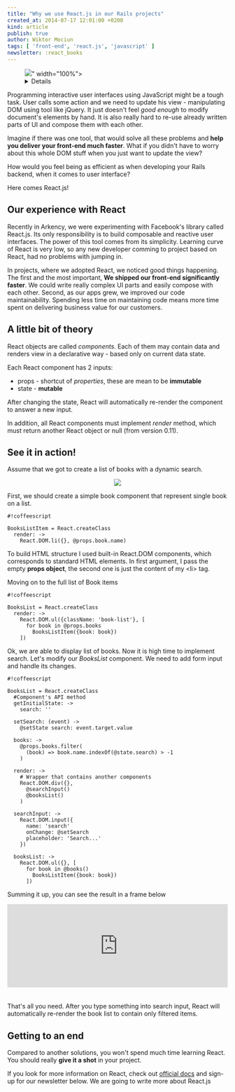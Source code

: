 ```yaml
---
title: "Why we use React.js in our Rails projects"
created_at: 2014-07-17 12:01:00 +0200
kind: article
publish: true
author: Wiktor Mociun
tags: [ 'front-end', 'react.js', 'javascript' ]
newsletter: :react_books
---
```


<p>
  <figure>
    <img src="<%= src_fit("react/cover.jpg") %>" width="100%">
    <details>
      Source: <a href="https://www.flickr.com/photos/subpra/">Subramanya Prasad</a>
    </details>
  </figure>
</p>

Programming interactive user interfaces using JavaScript might be a tough task. User calls some action and we need to update his view - manipulating DOM using tool like jQuery. It just doesn't feel *good enough* to modify document's elements by hand. It is also really hard to re-use already written parts of UI and compose them with each other.

Imagine if there was one tool, that would solve all these problems and **help you deliver your front-end much faster**. What if you didn't have to worry about this whole DOM stuff when you just want to update the view?

How would you feel being as efficient as when developing your Rails backend, when it comes to user interface?

Here comes React.js!

<!-- more -->

## Our experience with React
Recently in Arkency, we were experimenting with Facebook's library called React.js. Its only responsibility is to build composable and reactive user interfaces. The power of this tool comes from its simplicity. Learning curve of React is very low, so any new developer comming to project based on React, had no problems with jumping in.

In projects, where we adopted React, we noticed good things happening.
The first and the most important, **We shipped our front-end significantly faster**. We could write really complex UI parts and easily compose with each other.
Second, as our apps grew, we improved our code maintainability. Spending less time on maintaining code means more time spent on delivering business value for our customers.

## A little bit of theory
React objects are called *components*. Each of them may contain data and renders view in a declarative way - based only on current data state.

Each React component has 2 inputs:

 * props - shortcut of *properties*, these are mean to be **immutable**
 * state - **mutable**

After changing the state, React will automatically re-render the component to answer a new input.

In addition, all React components must implement *render* method, which must return another React object or null (from version 0.11).

## See it in action!
Assume that we got to create a list of books with a dynamic search.

<p>
  <figure align="center">
    <img src="/assets/images/react/box.png">
  </figure>
</p>

First, we should create a simple book component that represent single book on a list.

```
#!coffeescript

BooksListItem = React.createClass
  render: ->
    React.DOM.li({}, @props.book.name)
```

To build HTML structure I used built-in React.DOM components, which corresponds to standard HTML elements. In first argument, I pass the empty **props object**, the second one is just the content of my &lt;li&gt; tag.

Moving on to the full list of Book items


```
#!coffeescript

BooksList = React.createClass
  render: ->
    React.DOM.ul({className: 'book-list'}, [
      for book in @props.books
        BooksListItem({book: book})
    ])
```

Ok, we are able to display list of books. Now it is high time to implement search. Let's modify our *BooksList* component. We need to add form input and handle its changes.

```
#!coffeescript

BooksList = React.createClass
  #Component's API method
  getInitialState: ->
    search: ''

  setSearch: (event) ->
    @setState search: event.target.value

  books: ->
    @props.books.filter(
      (book) => book.name.indexOf(@state.search) > -1
    )

  render: ->
    # Wrapper that contains another components
    React.DOM.div({},
      @searchInput()
      @booksList()
    )

  searchInput: ->
    React.DOM.input({
      name: 'search'
      onChange: @setSearch
      placeholder: 'Search...'
    })

  booksList: ->
    React.DOM.ul({}, [
      for book in @books()
        BooksListItem({book: book})
      ])
```

Summing it up, you can see the result in a frame below

<iframe style="margin-bottom: 20px;" width="100%" height="190" src="https://jsfiddle.net/E62BD/1/embedded/result,js,html" frameborder="0"></iframe>

That's all you need. After you type something into search input, React will automatically re-render the book list to contain only filtered items.

## Getting to an end

Compared to another solutions, you won't spend much time learning React. You should really **give it a shot** in your project.

If you look for more information on React, check out [official docs](http://facebook.github.io/react/docs/getting-started.html) and sign-up for our newsletter below. We are going to write more about React.js
